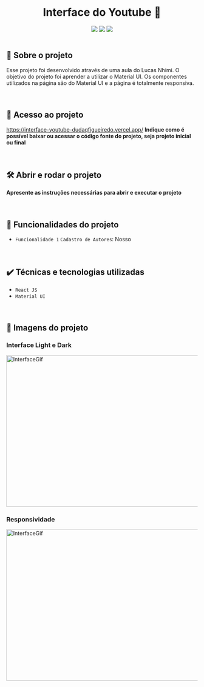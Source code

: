 <h1 align="center"> Interface do Youtube 🎥 </h1>
<div align="center" display="flex" flex-direction="row">
<img src="https://img.shields.io/github/stars/Dudaqfigueiredo/Interface-Youtube" />
<img src="https://img.shields.io/badge/Status-Em%20constru%C3%A7%C3%A3o-red" />
<img src="https://img.shields.io/badge/Tecnologia-React-red" />
</div>
</br>

## 📑 Sobre o projeto
Esse projeto foi desenvolvido através de uma aula do Lucas Nhimi. O objetivo do projeto foi aprender a utilizar o Material UI.
Os componentes utilizados na página são do Material UI e a página é totalmente responsiva.
</br></br></br>

## 📁 Acesso ao projeto
https://interface-youtube-dudaqfigueiredo.vercel.app/
**Indique como é possível baixar ou acessar o código fonte do projeto, seja projeto inicial ou final**
</br></br></br>

## 🛠️ Abrir e rodar o projeto
**Apresente as instruções necessárias para abrir e executar o projeto**
</br></br></br>

## 🔨 Funcionalidades do projeto

- `Funcionalidade 1` `Cadastro de Autores`: Nosso 
</br></br></br>

## ✔️ Técnicas e tecnologias utilizadas

- ``React JS``
- ``Material UI``
</br></br></br>

## 📸 Imagens do projeto
### Interface Light e Dark
<img alt="InterfaceGif" width="700" height="400" src="./public/Interfacegif.gif"></img>

### Responsividade
<img alt="InterfaceGif" width="700" height="400" src="./public/Interfacegif2.gif"></img>

